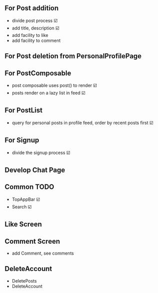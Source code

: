 ## For Post addition
* divide post process ☑️
* add title, description ☑️
* add facility to like
* add facility to comment

## For Post deletion from PersonalProfilePage

## For PostComposable 
* post composable uses post() to render ☑️
* posts render on a lazy list in feed ☑️


## For PostList
* query for personal posts in profile feed, order by recent posts first ☑️

## For Signup
* divide the signup process ☑️


## Develop Chat Page


## Common TODO
- TopAppBar ☑️
- Search ☑️

## Like Screen
## Comment Screen
- add Comment, see comments


## DeleteAccount
- DeletePosts
- DeleteAccount